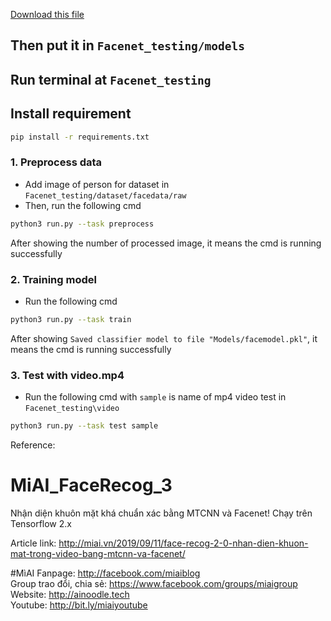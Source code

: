 [Download this file](https://drive.google.com/file/d/1ZNJyJVqp4I8Yr-kwvNTcv-dThagLKM6Q/view?usp=sharing)
## Then put it in ```Facenet_testing/models```
## Run terminal at ```Facenet_testing```
## Install requirement
```bash
pip install -r requirements.txt
```
### 1. Preprocess data
- Add image of person for dataset in ```Facenet_testing/dataset/facedata/raw```
- Then, run the following cmd
```bash
python3 run.py --task preprocess
```
After showing the number of processed image, it means the cmd is running successfully

### 2. Training model
- Run the following cmd
```bash
python3 run.py --task train
```
After showing ```Saved classifier model to file "Models/facemodel.pkl"```, it means the cmd is running successfully

### 3. Test with video.mp4
- Run the following cmd with ```sample``` is name of mp4 video test in ```Facenet_testing\video```
```bash
python3 run.py --task test sample
```

Reference: 
# MiAI_FaceRecog_3
Nhận diện khuôn mặt khá chuẩn xác bằng MTCNN và Facenet!
Chạy trên Tensorflow 2.x

Article link: http://miai.vn/2019/09/11/face-recog-2-0-nhan-dien-khuon-mat-trong-video-bang-mtcnn-va-facenet/

#MìAI 
Fanpage: http://facebook.com/miaiblog<br>
Group trao đổi, chia sẻ: https://www.facebook.com/groups/miaigroup<br>
Website: http://ainoodle.tech<br>
Youtube: http://bit.ly/miaiyoutube<br>
